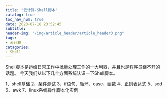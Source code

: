 ```yaml
---
title: "云计算-Shell脚本"
catalog: true
toc_nav_num: true
date: 2023-07-18 23:52:45
subtitle: 
header-img: "/img/article_header/article_header3.png"
tags:
- 云计算
catagories:
- Shell
---
```



Shell脚本是运维日常工作中批量处理工作的一大利器，并且也是程序员绕不开的话题。
今天我们从以下几个方面系统认识一下Shell脚本。

1、shell基础
2、条件测试
3、if语句、循环、case、函数
4、正则表达式
5、sed
6、awk
7、linux系统操作脚本化实例
